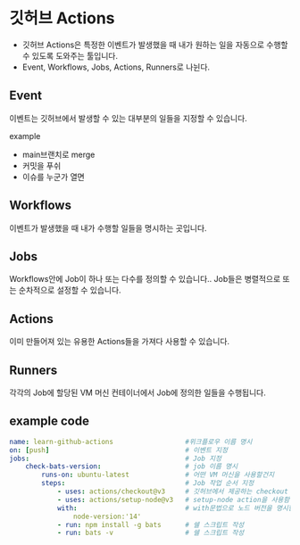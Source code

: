 # 깃허브 Actions
- 깃허브 Actions은 특정한 이벤트가 발생했을 때 내가 원하는 일을 자동으로 수행할 수 있도록 도와주는 툴입니다.
- Event, Workflows, Jobs, Actions, Runners로 나뉜다.


## Event
이벤트는 깃허브에서 발생할 수 있는 대부분의 일들을 지정할 수 있습니다.

example
- main브랜치로 merge
- 커밋을 푸쉬
- 이슈를 누군가 열면


## Workflows
이벤트가 발생했을 때 내가 수행할 일들을 명시하는 곳입니다.

## Jobs
Workflows안에 Job이 하나 또는 다수를 정의할 수 있습니다..
Job들은 병렬적으로 또는 순차적으로 설정할 수 있습니다.

## Actions
이미 만들어져 있는 유용한 Actions들을 가져다 사용할 수 있습니다.

## Runners
각각의 Job에 할당된 VM 머신 컨테이너에서 Job에 정의한 일들을 수행됩니다.

## example code
```yml
name: learn-github-actions                  #위크플로우 이름 명시
on: [push]                                  # 이벤트 지정
jobs:                                       # Job 지정
    check-bats-version:                     # job 이름 명시
        runs-on: ubuntu-latest              # 어떤 VM 머신을 사용할건지
        steps:                              # Job 작업 순서 지정
            - uses: actions/checkout@v3     # 깃허브에서 제공하는 checkout action을 사용
            - uses: actions/setup-node@v3   # setup-node action을 사용함
            with:                           # with문법으로 노드 버전을 명시함
                node-version:'14'
            - run: npm install -g bats      # 쉘 스크립트 작성
            - run: bats -v                  # 쉘 스크립트 작성
```
